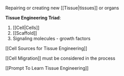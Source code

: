 Repairing or creating new [[Tissue|tissues]] or organs

**Tissue Engineering Triad**:
1. [[Cell|Cells]]
2. [[Scaffold]]
3. Signaling molecules - growth factors

[[Cell Sources for Tissue Engineering]]

[[Cell Migration]] must be considered in the process

[[Prompt To Learn Tissue Engineering]]
